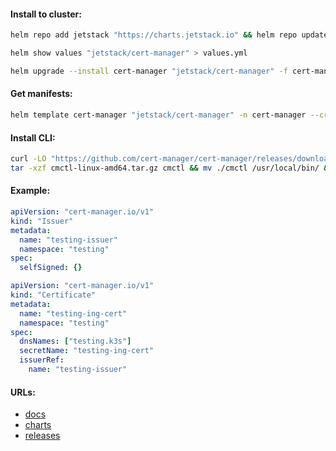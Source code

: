#### Install to cluster:
```bash
helm repo add jetstack "https://charts.jetstack.io" && helm repo update
```
```bash
helm show values "jetstack/cert-manager" > values.yml
```
```bash
helm upgrade --install cert-manager "jetstack/cert-manager" -f cert-manager-values.yml -n cert-manager --create-namespace
```

#### Get manifests:
```bash
helm template cert-manager "jetstack/cert-manager" -n cert-manager --create-namespace > manifests.yml
```

#### Install CLI:
```bash
curl -LO "https://github.com/cert-manager/cert-manager/releases/download/v1.13.1/cmctl-linux-amd64.tar.gz" && \
tar -xzf cmctl-linux-amd64.tar.gz cmctl && mv ./cmctl /usr/local/bin/ && rm -f cmctl-linux-amd64.tar.gz
```

#### Example:
```yaml
apiVersion: "cert-manager.io/v1"
kind: "Issuer"
metadata:
  name: "testing-issuer"
  namespace: "testing"
spec:
  selfSigned: {}
```
```yaml
apiVersion: "cert-manager.io/v1"
kind: "Certificate"
metadata:
  name: "testing-ing-cert"
  namespace: "testing"
spec:
  dnsNames: ["testing.k3s"]
  secretName: "testing-ing-cert"
  issuerRef:
    name: "testing-issuer"
```

#### URLs:
- [docs](https://cert-manager.io/docs/)
- [charts](https://artifacthub.io/packages/helm/cert-manager/cert-manager)
- [releases](https://github.com/cert-manager/cert-manager/releases)
